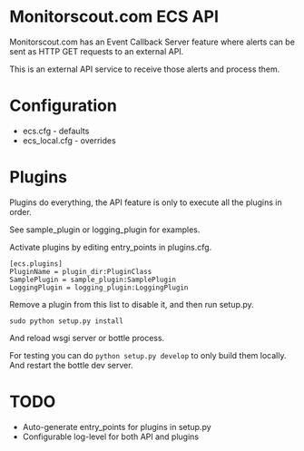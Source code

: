 # Monitorscout.com ECS API

Monitorscout.com has an Event Callback Server feature where alerts can be sent as HTTP GET requests to an external API. 

This is an external API service to receive those alerts and process them. 

# Configuration

  * ecs.cfg - defaults
  * ecs\_local.cfg - overrides

# Plugins

Plugins do everything, the API feature is only to execute all the plugins in order. 

See sample\_plugin or logging\_plugin for examples. 

Activate plugins by editing entry\_points in plugins.cfg.

    [ecs.plugins]
    PluginName = plugin_dir:PluginClass
    SamplePlugin = sample_plugin:SamplePlugin
    LoggingPlugin = logging_plugin:LoggingPlugin

Remove a plugin from this list to disable it, and then run setup.py. 

    sudo python setup.py install

And reload wsgi server or bottle process.

For testing you can do ``python setup.py develop`` to only build them locally. And restart the bottle dev server. 

# TODO

  * Auto-generate entry\_points for plugins in setup.py
  * Configurable log-level for both API and plugins
